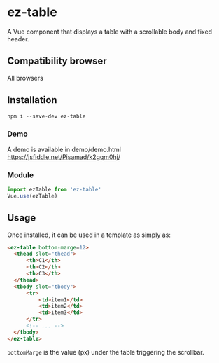 # ez-table

A Vue component that displays a table with a scrollable body and fixed header. 

## Compatibility browser
All browsers

## Installation

```js
npm i --save-dev ez-table
```

### Demo

A demo is available in demo/demo.html
https://jsfiddle.net/Pisamad/k2gqm0hj/

### Module

```js
import ezTable from 'ez-table'
Vue.use(ezTable)
```

## Usage

Once installed, it can be used in a template as simply as:

```html
<ez-table bottom-marge=12>
  <thead slot="thead">
      <th>C1</th>
      <th>C2</th>
      <th>C3</th>
  </thead>
  <tbody slot="tbody">
      <tr>
          <td>item1</td>
          <td>item2</td>
          <td>item3</td>
      </tr>
      <!-- ... -->
  </tbody>
</ez-table>
```
```bottomMarge``` is the value (px) under the table triggering the scrollbar. 
